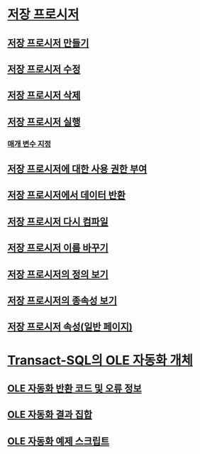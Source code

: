 # [저장 프로시저](stored-procedures-database-engine.md)
## [저장 프로시저 만들기](create-a-stored-procedure.md)
## [저장 프로시저 수정](modify-a-stored-procedure.md)
## [저장 프로시저 삭제](delete-a-stored-procedure.md)
## [저장 프로시저 실행](execute-a-stored-procedure.md)
### [매개 변수 지정](specify-parameters.md)
## [저장 프로시저에 대한 사용 권한 부여](grant-permissions-on-a-stored-procedure.md)
## [저장 프로시저에서 데이터 반환](return-data-from-a-stored-procedure.md)
## [저장 프로시저 다시 컴파일](recompile-a-stored-procedure.md)
## [저장 프로시저 이름 바꾸기](rename-a-stored-procedure.md)
## [저장 프로시저의 정의 보기](view-the-definition-of-a-stored-procedure.md)
## [저장 프로시저의 종속성 보기](view-the-dependencies-of-a-stored-procedure.md)
## [저장 프로시저 속성(일반 페이지)](stored-procedure-properties-general-page.md)
# [Transact-SQL의 OLE 자동화 개체](ole-automation-objects-in-transact-sql.md)
## [OLE 자동화 반환 코드 및 오류 정보](ole-automation-return-codes-and-error-information.md)
## [OLE 자동화 결과 집합](ole-automation-result-sets.md)
## [OLE 자동화 예제 스크립트](ole-automation-sample-script.md)

